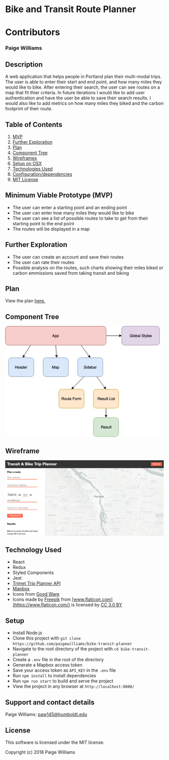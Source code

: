 # **Bike and Transit Route Planner**

# Contributors
### Paige Williams  


## Description
A web application that helps people in Portland plan their multi-modal trips. The user is able to enter their start and end point, and how many miles they would like to bike. After entering their search, the user can see routes on a map that fit thier criteria. In future iterations I would like to add user authentication and have the user be able to save their search results. I would also like to add metrics on how many miles they biked and the carbon footprint of their route. 

## Table of Contents
  1. [MVP](#specs-work)
  2. [Further Exploration](#specs-work1)
  3. [Plan](#plan)
  4. [Component Tree](#component)
  5. [Wireframes](#wireframe)
  6. [Setup on OSX](#setup)
  7. [Technologies Used](#Tech-used)
  8. [Configuration/dependencies](#config-dep)
  9. [MIT License](#mit-lic)


## Minimum Viable Prototype (MVP) <a name="specs-work"></a>

* The user can enter a starting point and an ending point
* The user can enter how many miles they would like to bike
* The user can see a list of possible routes to take to get from their starting point to the end point
* The routes will be displayed in a map

## Further Exploration <a name="specs-work1"></a>

* The user can create an account and save their routes
* The user can rate their routes
* Possible analysis on the routes, such charts showing their miles biked or carbon emmissions saved from taking transit and biking

## Plan <a name="plan"></a>

View the plan [here.](https://github.com/paigewilliams/capstone-planning)

## Component Tree <a name="component"></a>

![alt-text](https://github.com/paigewilliams/bike-transit-planner/blob/component-tree/src/assets/capstone-tree.jpg)

## Wireframe <a name="wireframe"></a>

![alt-text](https://github.com/paigewilliams/bike-transit-planner/blob/component-tree/src/assets/wireframe.png)

## Technology Used <a name="Tech-used"></a>

* React
* Redux
* Styled Components
* Jest
* [Trimet Trip Planner API](https://developer.trimet.org/ws_docs/tripplanner_ws.shtml)
* [Mapbox](https://www.mapbox.com/) 
* Icons from [Good Ware](https://www.flaticon.com/packs/transportation-46)
* Icons made by [Freepik](https://www.flaticon.com/authors/freepik) from [www.flaticon.com](https://www.flaticon.com/) is licensed by [CC 3.0 BY](http://creativecommons.org/licenses/by/3.0/)

## Setup <a name="setup"></a>
* Install Node.js
* Clone this project with `git clone https://github.com/paigewilliams/bike-transit-planner`
* Navigate to the root directory of the project with `cd bike-transit-planner`
* Create a `.env` file in the root of the directory
* Generate a Mapbox access token
* Save your access token as `API_KEY` in the `.env` file
* Run `npm install` to install dependencies
* Run `npm run start` to build and serve the project
* View the project in any browser at `http://localhost:8080/`

## Support and contact details

Paige Williams: [paw145@humboldt.edu](mailto:paw145@humboldt.edu)

## License <a name="mit-lic"></a>

This software is licensed under the MIT license.

Copyright (c) 2018 Paige Williams